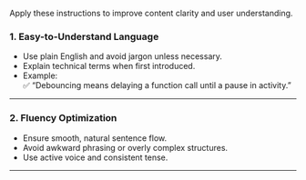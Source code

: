 Apply these instructions to improve content clarity and user understanding.

### 1. **Easy-to-Understand Language**

- Use plain English and avoid jargon unless necessary.
- Explain technical terms when first introduced.
- Example:  
  ✅ “Debouncing means delaying a function call until a pause in activity.”

---

### 2. **Fluency Optimization**

- Ensure smooth, natural sentence flow.
- Avoid awkward phrasing or overly complex structures.
- Use active voice and consistent tense.

---
